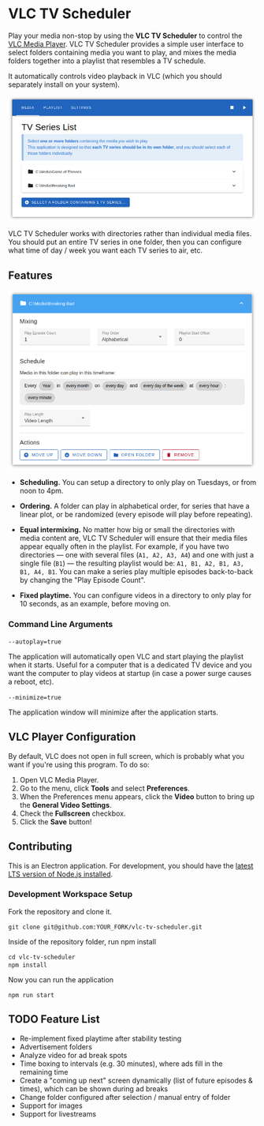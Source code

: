 # VLC TV Scheduler

Play your media non-stop by using the **VLC TV Scheduler** to control the [VLC Media Player](https://www.videolan.org/vlc/). VLC TV Scheduler provides a simple user interface to select folders containing media you want to play, and mixes the media folders together into a playlist that resembles a TV schedule.

It automatically controls video playback in VLC (which you should separately install on your system).

![VLC TV Scheduler](/docs/sample-app-screenshot.png)

VLC TV Scheduler works with directories rather than individual media files. You should put an entire TV series in one folder, then you can configure what time of day / week you want each TV series to air, etc.

## Features

![Mixing](/docs/tv-mixing-params.png)

- **Scheduling.** You can setup a directory to only play on Tuesdays, or from noon to 4pm. 

- **Ordering.** A folder can play in alphabetical order, for series that have a linear plot, or be randomized (every episode will play before repeating).

- **Equal intermixing.** No matter how big or small the directories with media content are, VLC TV Scheduler will ensure that their media files appear equally often in the playlist. For example, if you have two directories — one with several files (`A1, A2, A3, A4`) and one with just a single file (`B1`) — the resulting playlist would be: `A1, B1, A2, B1, A3, B1, A4, B1`. You can make a series play multiple episodes back-to-back by changing the "Play Episode Count".

- **Fixed playtime.** You can configure videos in a directory to only play for 10 seconds, as an example, before moving on.

### Command Line Arguments

``--autoplay=true``

The application will automatically open VLC and start playing the playlist when it starts. Useful for a computer that is a dedicated TV device and you want the computer to play videos at startup (in case a power surge causes a reboot, etc).

``--minimize=true``

The application window will minimize after the application starts.

## VLC Player Configuration

By default, VLC does not open in full screen, which is probably what you want if you're using this program. To do so:

1. Open VLC Media Player.
2. Go to the menu, click **Tools** and select **Preferences**.
3. When the Preferences menu appears, click the **Video** button to bring up the **General Video Settings**.
4. Check the **Fullscreen** checkbox.
5. Click the **Save** button!

## Contributing

This is an Electron application. For development, you should have the [latest LTS version of Node.js installed](https://nodejs.org/en).

### Development Workspace Setup

Fork the repository and clone it.

```
git clone git@github.com:YOUR_FORK/vlc-tv-scheduler.git
```

Inside of the repository folder, run npm install

```
cd vlc-tv-scheduler
npm install
```

Now you can run the application

```
npm run start
```

## TODO Feature List

- Re-implement fixed playtime after stability testing
- Advertisement folders
- Analyze video for ad break spots
- Time boxing to intervals (e.g. 30 minutes), where ads fill in the remaining time
- Create a "coming up next" screen dynamically (list of future episodes & times), which can be shown during ad breaks
- Change folder configured after selection / manual entry of folder
- Support for images
- Support for livestreams
